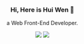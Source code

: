 <h3 align="center">Hi, Here is Hui Wen 👋</h3>
<p align="center">a Web Front-End Developer.</p>

<p align="center">
  <a href="https://github.com/whelmin"><img src="https://github-readme-stats.vercel.app/api?username=whelmin&count_private=true&show_icons=true&include_all_commits=true&hide_rank=true&hide_title=true&line_height=24&hide=contribs"></a>
  <a href="https://github.com/whelmin"><img src="https://github-readme-stats.vercel.app/api/top-langs/?username=whelmin&hide_title=true&layout=compact"></a>
</p>
